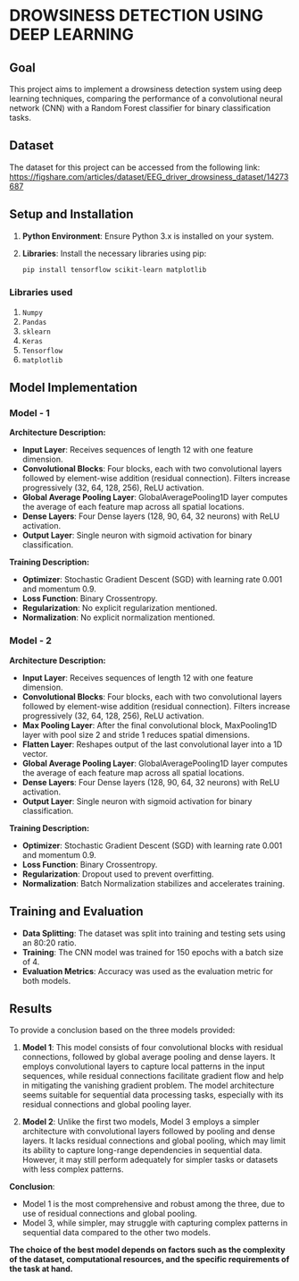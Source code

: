 # DROWSINESS DETECTION USING DEEP LEARNING

## Goal
This project aims to implement a drowsiness detection system using deep learning techniques, comparing the performance of a convolutional neural network (CNN) with a Random Forest classifier for binary classification tasks.

## Dataset
The dataset for this project can be accessed from the following link: https://figshare.com/articles/dataset/EEG_driver_drowsiness_dataset/14273687

## Setup and Installation

1. **Python Environment**: Ensure Python 3.x is installed on your system.
2. **Libraries**: Install the necessary libraries using pip:

    ```bash
    pip install tensorflow scikit-learn matplotlib
    ```

### Libraries used
1. `Numpy`
2. `Pandas`
3. `sklearn`
4. `Keras`
5. `Tensorflow`
6. `matplotlib`

## Model Implementation

### Model - 1

**Architecture Description:**
- **Input Layer**: Receives sequences of length 12 with one feature dimension.
- **Convolutional Blocks**: Four blocks, each with two convolutional layers followed by element-wise addition (residual connection). Filters increase progressively (32, 64, 128, 256), ReLU activation.
- **Global Average Pooling Layer**: GlobalAveragePooling1D layer computes the average of each feature map across all spatial locations.
- **Dense Layers**: Four Dense layers (128, 90, 64, 32 neurons) with ReLU activation.
- **Output Layer**: Single neuron with sigmoid activation for binary classification.

**Training Description:**
- **Optimizer**: Stochastic Gradient Descent (SGD) with learning rate 0.001 and momentum 0.9.
- **Loss Function**: Binary Crossentropy.
- **Regularization**: No explicit regularization mentioned.
- **Normalization**: No explicit normalization mentioned.


### Model - 2

**Architecture Description:**
- **Input Layer**: Receives sequences of length 12 with one feature dimension.
- **Convolutional Blocks**: Four blocks, each with two convolutional layers followed by element-wise addition (residual connection). Filters increase progressively (32, 64, 128, 256), ReLU activation.
- **Max Pooling Layer**: After the final convolutional block, MaxPooling1D layer with pool size 2 and stride 1 reduces spatial dimensions.
- **Flatten Layer**: Reshapes output of the last convolutional layer into a 1D vector.
- **Global Average Pooling Layer**: GlobalAveragePooling1D layer computes the average of each feature map across all spatial locations.
- **Dense Layers**: Four Dense layers (128, 90, 64, 32 neurons) with ReLU activation.
- **Output Layer**: Single neuron with sigmoid activation for binary classification.

**Training Description:**
- **Optimizer**: Stochastic Gradient Descent (SGD) with learning rate 0.001 and momentum 0.9.
- **Loss Function**: Binary Crossentropy.
- **Regularization**: Dropout used to prevent overfitting.
- **Normalization**: Batch Normalization stabilizes and accelerates training.


## Training and Evaluation
- **Data Splitting**: The dataset was split into training and testing sets using an 80:20 ratio.
- **Training**: The CNN model was trained for 150 epochs with a batch size of 4.
- **Evaluation Metrics**: Accuracy was used as the evaluation metric for both models.

## Results

To provide a conclusion based on the three models provided:

1. **Model 1**: This model consists of four convolutional blocks with residual connections, followed by global average pooling and dense layers. It employs convolutional layers to capture local patterns in the input sequences, while residual connections facilitate gradient flow and help in mitigating the vanishing gradient problem. The model architecture seems suitable for sequential data processing tasks, especially with its residual connections and global pooling layer.

2. **Model 2**: Unlike the first two models, Model 3 employs a simpler architecture with convolutional layers followed by pooling and dense layers. It lacks residual connections and global pooling, which may limit its ability to capture long-range dependencies in sequential data. However, it may still perform adequately for simpler tasks or datasets with less complex patterns.

**Conclusion**:
- Model 1 is the most comprehensive and robust among the three, due to use of residual connections and global pooling.
- Model 3, while simpler, may struggle with capturing complex patterns in sequential data compared to the other two models.

**The choice of the best model depends on factors such as the complexity of the dataset, computational resources, and the specific requirements of the task at hand.**

